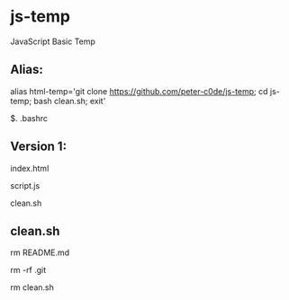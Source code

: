 # js-temp
JavaScript Basic Temp

## Alias:
alias html-temp='git clone https://github.com/peter-c0de/js-temp; cd js-temp; bash clean.sh; exit'

$. .bashrc

## Version 1:
index.html

script.js

clean.sh

## clean.sh
rm README.md 

rm -rf .git

rm clean.sh



